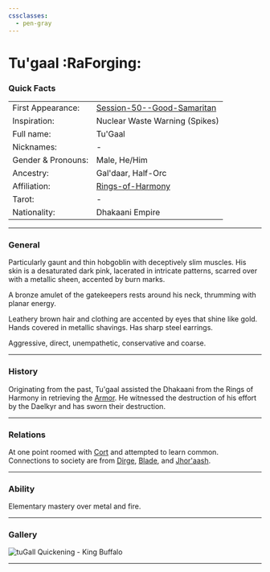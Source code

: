 ```yaml
---
cssclasses:
  - pen-gray
---
```

<link rel="stylesheet" href="https://cdn.jsdelivr.net/npm/rpg-awesome@latest/css/rpg-awesome.min.css">
<link rel="stylesheet" href="https://cdn.jsdelivr.net/npm/remixicon@4.5.0/fonts/remixicon.min.css"> 

# Tu'gaal :RaForging:
### Quick Facts

|                    |                                                                                      |
| ------------------ | ------------------------------------------------------------------------------------ |
| First Appearance:  | [Session-50--Good-Samaritan](../Session-Notes/-8-War/Session-50--Good-Samaritan.md) |
| Inspiration:          | Nuclear Waste Warning (Spikes)                                                       |
| Full name:         | Tu'Gaal                                                                              |
| Nicknames:         | -                                                                                    |
| Gender & Pronouns: | Male, He/Him                                                                         |
| Ancestry:          | Gal'daar, Half-Orc                                                                   |
| Affiliation:       | [Rings-of-Harmony](../Groups/Rings-of-Harmony.md)                                   |
| Tarot:             | -                                                                                    |
| Nationality:       | Dhakaani Empire                                                                      |
***
### General <i class="ri-checkbox-blank-line"></i>
Particularly gaunt and thin hobgoblin with deceptively slim muscles.
His skin is a desaturated dark pink, lacerated in intricate patterns, scarred over with a metallic sheen, accented by burn marks.

A bronze amulet of the gatekeepers rests around his neck, thrumming with planar energy.

Leathery brown hair and clothing are accented by eyes that shine like gold. 
Hands covered in metallic shavings. 
Has sharp steel earrings.

Aggressive, direct, unempathetic, conservative and coarse.
***
### History <i class="ri-history-line"></i>
Originating from the past, Tu'gaal assisted the Dhakaani from the Rings of Harmony in retrieving the [Armor](../Elements-of-the-Prophecy/3-The-Armor.md).
He witnessed the destruction of his effort by the Daelkyr and has sworn their destruction.

***
### Relations <i class="ri-user-line"></i>
At one point roomed with [Cort](-Player/Cort.md) and attempted to learn common.
Connections to society are from [Dirge](Dirge.md), [Blade](Blade.md), and [Jhor'aash](Jhor'aash.md).

***
### Ability <i class="ri-star-line"></i>
Elementary mastery over metal and fire.

***
### Gallery <i class="ri-image-line"></i>

![tuGall](../../../../../99%20-%20META/attachments/tuGall.png)
Quickening - King Buffalo

***
